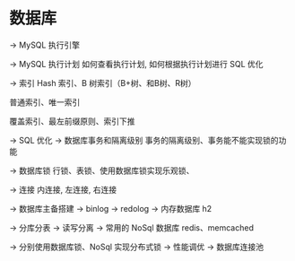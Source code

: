 # 数据库

→ MySQL 执行引擎

→ MySQL 执行计划
如何查看执行计划, 如何根据执行计划进行 SQL 优化

→ 索引
Hash 索引、B 树索引（B+树、和B树、R树）

普通索引、唯一索引

覆盖索引、最左前缀原则、索引下推

→ SQL 优化
→ 数据库事务和隔离级别
事务的隔离级别、事务能不能实现锁的功能

→ 数据库锁
行锁、表锁、使用数据库锁实现乐观锁、

→ 连接
内连接, 左连接, 右连接

→ 数据库主备搭建
→ binlog
→ redolog
→ 内存数据库
h2

→ 分库分表
→ 读写分离
→ 常用的 NoSql 数据库
redis、memcached

→ 分别使用数据库锁、NoSql 实现分布式锁
→ 性能调优
→ 数据库连接池